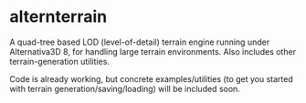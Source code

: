 alternterrain
=============

A quad-tree based LOD (level-of-detail) terrain engine running under Alternativa3D 8, for handling large terrain environments. Also includes other terrain-generation utilities.

Code is already working, but concrete examples/utilities (to get you started with terrain generation/saving/loading) will be included soon.
